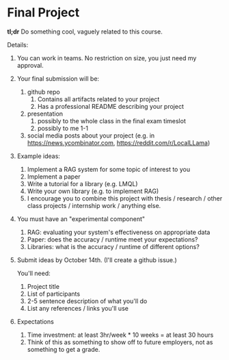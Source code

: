 # Final Project

**tl;dr** Do something cool, vaguely related to this course.

Details:

1. You can work in teams.
    No restriction on size, you just need my approval.

1. Your final submission will be:
    1. github repo
        1. Contains all artifacts related to your project
        1. Has a professional README describing your project
    1. presentation
        1. possibly to the whole class in the final exam timeslot
        1. possibly to me 1-1
    1. social media posts about your project (e.g. in <https://news.ycombinator.com>, <https://reddit.com/r/LocalLLama>) 

1. Example ideas:
    1. Implement a RAG system for some topic of interest to you
    1. Implement a paper
    1. Write a tutorial for a library (e.g. LMQL)
    1. Write your own library (e.g. to implement RAG)
    1. I encourage you to combine this project with thesis / research / other class projects / internship work / anything else.

1. You must have an "experimental component"
    1. RAG: evaluating your system's effectiveness on appropriate data
    1. Paper: does the accuracy / runtime meet your expectations?
    1. Libraries: what is the accuracy / runtime of different options?

1. Submit ideas by October 14th.  (I'll create a github issue.)

    You'll need:
    1. Project title
    1. List of participants
    1. 2-5 sentence description of what you'll do
    1. List any references / links you'll use

1. Expectations
    1. Time investment: at least 3hr/week * 10 weeks = at least 30 hours
    1. Think of this as something to show off to future employers, not as something to get a grade.
